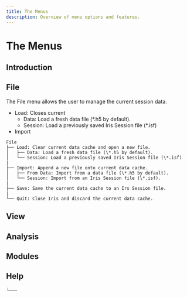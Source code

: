 ```yaml
---
title: The Menus
description: Overview of menu options and features.
---
```


# The Menus

## Introduction

## File

The File menu allows the user to manage the current session data.

* Load: Closes current
  * Data: Load a fresh data file \(\*.h5 by default\).
  * Session: Load a previously saved Iris Session file \(\*.isf\)
* Import

```text
File
├── Load: Clear current data cache and open a new file.
│   ├── Data: Load a fresh data file (\*.h5 by default).
│   └── Session: Load a previously saved Iris Session file (\*.isf)
|
├── Import: Append a new file onto current data cache.
│   ├── From Data: Import from a data file (\*.h5 by default).
│   └── Session: Import from an Iris Session file (\*.isf).
|
├── Save: Save the current data cache to an Irs Session file.
|
└── Quit: Close Iris and discard the current data cache.
```

## View

## Analysis

## Modules

## Help



└──